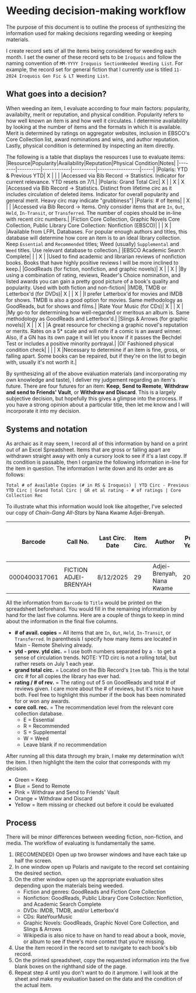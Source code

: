 # Weeding decision-making workflow
The purpose of this document is to outline the process of synthesizing the information used for making decisions regarding
weeding or keeping materials.

I create record sets of all the items being considered for weeding each month. I set the owner of these record sets to be 
`Iroquois` and follow the naming convention of `MM-YYYY Iroquois SectionWeeded Weeding List`. For example, the record set 
for general fiction that I currently use is titled `11-2024 Iroquois Gen Fic & LT Weeding List`.

## What goes into a decision?
When weeding an item, I evaluate according to four main factors: popularity, availabilty, merit or reputation, and physical 
condition. Popularity refers to how well known an item is and how well it circulates. I determine availability by looking at 
the number of items and the formats in which it is available. Merit is determined by ratings on aggregator websites, 
inclusion in EBSCO's Core Collection list, award nominations and wins, and author reputation. Lastly, physical condition is 
determined by inspecting an item directly.

The following is a table that displays the resources I use to evaluate items:
|Resource|Popularity|Availability|Reputation|Physical Condition|Notes|
|--------|----------|------------|----------|------------------|-----|
|Polaris: YTD & Previous YTD| X | | | |Accessed via Bib Record -> Statistics. Indicator for current relevance. YTD resets on 7/1.|
|Polaris: Grand Total Circ| X | | X | X |Accessed via Bib Record -> Statistics. Distinct from lifetime circ as it includes circulation of deleted items. Indicator for overall popularity and general merit. Heavy circ may indicate "grubbiness"|
|Polaris: # of Items| | X | | |Accessed via Bib Record -> Items. Only consider items that are `In`, `Out`, `Held`, `In-Transit`, or `Transferred`. The number of copies should be in-line with recent circ numbers.|
|Fiction Core Collection, Graphic Novels Core Collection, Public Library Core Collection: Nonfiction (EBSCO)| | | X | |Available from LFPL Databases. For popular enough authors and titles, this database will determine how core an item is to an ideal library collection. Keep `Essential` and `Recommended` titles; Weed (usually) `Supplemental` and `Weed` titles. Use relevant database to collection.|
|EBSCO Academic Search Complete| | | X | |Used to find academic and librarian reviews of nonfiction books. Books that have highly positive reviews I will be more inclined to keep.|
|GoodReads (for fiction, nonfiction, and graphic novels)| X | | X | |By using a combination of rating, reviews, Reader's Choice nomination, and listed awards you can gain a pretty good picture of a book's quality and popularity. Used with both fiction and non-fiction|
|IMDB, TMDB or Letterbox'd (for DVDs)| X | | X | |I prefer Letterbox'd for movies and IMDB for shows. TMDB is also a good option for movies. Same methodology as GoodReads, but for shows and films.|
|Rate Your Music (for CDs)| X | | X | |My go-to for determining how well-regarded or meritous an album is. Same methodology as GoodReads and Letterbox'd.|
|Slings & Arrows (for graphic novels)| X | | X | |A great resource for checking a graphic novel's reputation or merits. Rates on a 5* scale and will note if a comic is an award winner. Also, if a GN has its own page it will let you know if it passes the Bechdel Test or includes a positive minority portrayal.| 
|Ol' Fashioned physical condition check| | | | X |Necessary to determine if an item is fine, gross, or falling apart. Some books can be repaired, but if they're on the list to begin with, usually it's not worth it.|

By synthesizing all of the above evaluation materials (and incorporating my own knowledge and taste), I deliver my judgement
regarding an item's future. There are four futures for an item: **Keep**, **Send to Remote**, **Withdraw and send to Friends' 
Vault**, or **Withdraw and Discard**. This is a largely subjective decision, but hopefully this gives a glimpse into the process.
If you have a strong opinion about a particular title, then let me know and I will incorporate it into my decision.

## Systems and notation
As archaic as it may seem, I record all of this information by hand on a print out of an Excel Spreadsheet. Items that are 
gross or falling apart are withdrawn straight away with only a cursory look to see if it's a last copy. If its condition
is passable, then I organize the following information in-line for the item in question. The information I write down and 
its order are as follows:

```
Total # of Available Copies (# in RS & Iroquois) | YTD Circ - Previous YTD Circ | Grand Total Circ | GR et al rating - # of ratings | Core Collection Rec
```

To illustrate what this information would look like altogether, I've selected our copy of *Chain-Gang All-Stars* by Nana Kwame
Adjei-Brenyah. 

| Barcode | Call No. | Last Circ. Date | Item Circ. | Author | Pub Year | Title | # available copies | ytd - prev. ytd circ. | grand total circ. | rating / # of rev. | core coll. rec. |
|-----|-----|-----|-----|-----|-----|-----|-----|------|-----|-----|-----|
| 0000400317061 |	FICTION ADJEI-BRENYAH | 8/12/2025 | 29 | Adjei-Brenyah, Nana Kwame | 2023 | Chain-gang all-stars | *11* | *20 - 79* | *209* | *4.12 / 86.8k* | *E* |

All the information from `Barcode` to `Title` would be printed on the spreadsheet beforehand. You would fill in the 
remaining information by hand for the last five columns. Here are a couple of things to keep in mind about the
information in the final five columns.
- **# of avail. copies** = All items that are `In`, `Out`, `Held`, `In-Transit`, or `Transferred`. In parenthesis I specify how many items are located in Main - Remote Shelving already.
- **ytd - prev. ytd circ.** = I use both numbers separated by a `-` to get a sense of circulation trends. NOTE: YTD circ is not a rolling total, but rather resets on July 1 each year.
- **grand total circ.** = Located on the Bib Record's `Item` tab. This is the total circ # for all copies the library has ever had.
- **rating / # of rev.** = The rating out of 5 on GoodReads and total # of reviews given. I care more about the # of reviews, but it's nice to have both. Feel free to highlight this number if the book has been nominated for or won any awards.
- **core coll. rec.** = The recommendation level from the relevant core collection database.
  * E = Essential
  * R = Recommended
  * S = Supplemental
  * W = Weed
  * Leave blank if no recommendation

After running all this data through my brain, I make my determination w/r/t the item. I then highlight the item the color that
corresponds with my decision. 
- Green = Keep
- Blue = Send to Remote
- Pink = Withdraw and Send to Friends' Vault
- Orange = Withdraw and Discard
- Yellow = Item missing or checked out before it could be evaluated

## Process
There will be minor differences between weeding fiction, non-fiction, and media. The workflow of evaluating is fundamentally 
the same.
1. (RECOMENDED) Open up two browser windows and have each take up half the screen.
2. In one window open up Polaris and navigate to the record set containing the desired section.
3. On the other window open up the appropriate evaluation sites depending upon the materials being weeded.
    * Fiction and genres: GoodReads and Fiction Core Collection
    * Nonfiction: GoodReads, Public Library Core Collection: Nonfiction, and Academic Search Complete
    * DVDs: IMDB, TMDB, and/or Letterbox'd
    * CDs: RateYourMusic
    * Graphic Novels: GoodReads, Graphic Novel Core Collection, and Slings & Arrows
    * Wikipedia is also nice to have on hand to read about a book, movie, or album to see if there's more context that you're missing.
4. Use the item record in the record set to navigate to each book's bib record.
5. On the printed spreadsheet, copy the requested information into the five blank boxes on the righthand side of the page.
6. Repeat step 4 until you don't want to do it anymore. I will look at the sheet and make my evaluation based on the data and the condition of the actual item.
